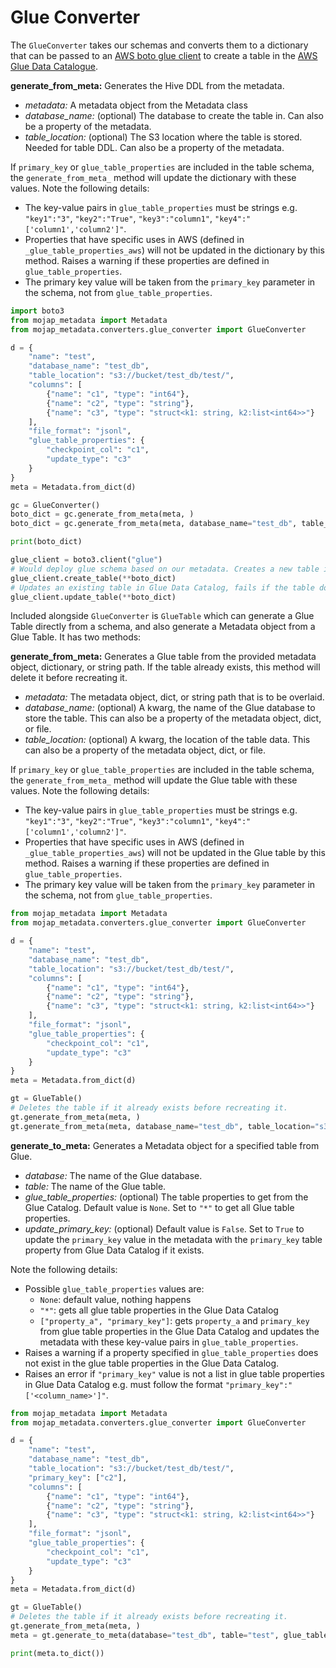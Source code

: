 # Glue Converter

The `GlueConverter` takes our schemas and converts them to a dictionary that can be passed to an [AWS boto glue client](https://boto3.amazonaws.com/v1/documentation/api/latest/reference/services/glue.html) to create a table in the [AWS Glue Data Catalogue](https://docs.aws.amazon.com/glue/latest/dg/catalog-and-crawler.html).

**generate_from_meta:** Generates the Hive DDL from the metadata.
- _metadata:_ A metadata object from the Metadata class
- _database\_name:_ (optional) The database to create the table in. Can also be a property of the metadata.
- _table\_location:_ (optional) The S3 location where the table is stored. Needed for table DDL. Can also be a property of the metadata.
    
If `primary_key` or `glue_table_properties` are included in the table schema, the `generate_from_meta_` method will update the dictionary with these values. Note the following details:
- The key-value pairs in `glue_table_properties` must be strings e.g. `"key1":"3"`, `"key2":"True"`, `"key3":"column1"`, `"key4":"['column1','column2']"`.
- Properties that have specific uses in AWS (defined in `_glue_table_properties_aws`) will not be updated in the dictionary by this method. Raises a warning if these properties are defined in `glue_table_properties`.
- The primary key value will be taken from the `primary_key` parameter in the schema, not from `glue_table_properties`. 

```python
import boto3
from mojap_metadata import Metadata
from mojap_metadata.converters.glue_converter import GlueConverter

d = {
    "name": "test",
    "database_name": "test_db",
    "table_location": "s3://bucket/test_db/test/",
    "columns": [
        {"name": "c1", "type": "int64"},
        {"name": "c2", "type": "string"},
        {"name": "c3", "type": "struct<k1: string, k2:list<int64>>"}
    ],
    "file_format": "jsonl",
    "glue_table_properties": {
        "checkpoint_col": "c1", 
        "update_type": "c3"
    }
}
meta = Metadata.from_dict(d)

gc = GlueConverter()
boto_dict = gc.generate_from_meta(meta, )
boto_dict = gc.generate_from_meta(meta, database_name="test_db", table_location="s3://bucket/test_db/test/")

print(boto_dict) 

glue_client = boto3.client("glue")
# Would deploy glue schema based on our metadata. Creates a new table in Glue Data Catalog, will fail if the table already exists.
glue_client.create_table(**boto_dict) 
# Updates an existing table in Glue Data Catalog, fails if the table does not exist.
glue_client.update_table(**boto_dict) 
```

Included alongside `GlueConverter` is `GlueTable` which can generate a Glue Table directly from a schema, and also generate a Metadata object from a Glue Table. It has two methods:

**generate_from_meta:** Generates a Glue table from the provided metadata object, dictionary, or string path. If the table already exists, this method will delete it before recreating it.
- _metadata:_ The metadata object, dict, or string path that is to be overlaid.
- _database\_name:_ (optional) A kwarg, the name of the Glue database to store the table. This can also be a property of the metadata object, dict, or file.
- _table\_location:_ (optional) A kwarg, the location of the table data. This can also be a property of the metadata object, dict, or file.

If `primary_key` or `glue_table_properties` are included in the table schema, the `generate_from_meta_` method will update the Glue table with these values. Note the following details:
- The key-value pairs in `glue_table_properties` must be strings e.g. `"key1":"3"`, `"key2":"True"`, `"key3":"column1"`, `"key4":"['column1','column2']"`.
- Properties that have specific uses in AWS (defined in `_glue_table_properties_aws`) will not be updated in the Glue table by this method. Raises a warning if these properties are defined in `glue_table_properties`.
- The primary key value will be taken from the `primary_key` parameter in the schema, not from `glue_table_properties`. 

```python
from mojap_metadata import Metadata
from mojap_metadata.converters.glue_converter import GlueConverter

d = {
    "name": "test",
    "database_name": "test_db",
    "table_location": "s3://bucket/test_db/test/",
    "columns": [
        {"name": "c1", "type": "int64"},
        {"name": "c2", "type": "string"},
        {"name": "c3", "type": "struct<k1: string, k2:list<int64>>"}
    ],
    "file_format": "jsonl",
    "glue_table_properties": {
        "checkpoint_col": "c1", 
        "update_type": "c3"
    }
}
meta = Metadata.from_dict(d)

gt = GlueTable()
# Deletes the table if it already exists before recreating it.
gt.generate_from_meta(meta, )
gt.generate_from_meta(meta, database_name="test_db", table_location="s3://bucket/test_db/test/")
```

**generate_to_meta:** Generates a Metadata object for a specified table from Glue.
- _database:_ The name of the Glue database.
- _table:_ The name of the Glue table.
- _glue\_table\_properties:_ (optional) The table properties to get from the Glue Catalog. Default value is `None`. Set to `"*"` to get all Glue table properties.
- _update\_primary\_key:_ (optional) Default value is `False`. Set to `True` to update the `primary_key` value in the metadata with the `primary_key` table property from Glue Data Catalog if it exists. 

Note the following details:
- Possible `glue_table_properties` values are:
    - `None`: default value, nothing happens
    - `"*"`: gets all glue table properties in the Glue Data Catalog
    - `["property_a", "primary_key"]`: gets `property_a` and `primary_key` from glue table properties in the Glue Data Catalog and updates the metadata with these key-value pairs in `glue_table_properties`.
- Raises a warning if a property specified in `glue_table_properties` does not exist in the glue table properties in the Glue Data Catalog.
- Raises an error if `"primary_key"` value is not a list in glue table properties in Glue Data Catalog e.g. must follow the format `"primary_key":"['<column_name>']"`.

```python
from mojap_metadata import Metadata
from mojap_metadata.converters.glue_converter import GlueConverter

d = {
    "name": "test",
    "database_name": "test_db",
    "table_location": "s3://bucket/test_db/test/",
    "primary_key": ["c2"],
    "columns": [
        {"name": "c1", "type": "int64"},
        {"name": "c2", "type": "string"},
        {"name": "c3", "type": "struct<k1: string, k2:list<int64>>"}
    ],
    "file_format": "jsonl",
    "glue_table_properties": {
        "checkpoint_col": "c1", 
        "update_type": "c3"
    }
}
meta = Metadata.from_dict(d)

gt = GlueTable()
# Deletes the table if it already exists before recreating it.
gt.generate_from_meta(meta, )
meta = gt.generate_to_meta(database="test_db", table="test", glue_table_properties="*", get_primary_key=True)

print(meta.to_dict())
```